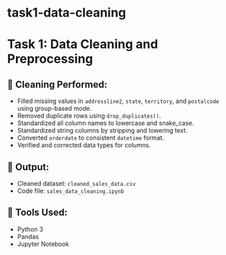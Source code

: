 # task1-data-cleaning
# Task 1: Data Cleaning and Preprocessing

## 🧹 Cleaning Performed:

- Filled missing values in `addressline2`, `state`, `territory`, and `postalcode` using group-based mode.
- Removed duplicate rows using `drop_duplicates()`.
- Standardized all column names to lowercase and snake_case.
- Standardized string columns by stripping and lowering text.
- Converted `orderdate` to consistent `datetime` format.
- Verified and corrected data types for columns.

## 💾 Output:
- Cleaned dataset: `cleaned_sales_data.csv`
- Code file: `sales_data_cleaning.ipynb`

## 🔧 Tools Used:
- Python 3
- Pandas
- Jupyter Notebook


